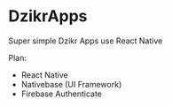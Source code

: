 # DzikrApps
Super simple Dzikr Apps use React Native

Plan: 
- React Native
- Nativebase (UI Framework)
- Firebase Authenticate
